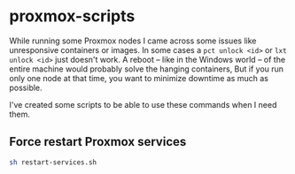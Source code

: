 # proxmox-scripts

While running some Proxmox nodes I came across some issues like unresponsive containers or images. 
In some cases a `pct unlock <id>` or `lxt unlock <id>` just doesn't work. 
A reboot – like in the Windows world – of the entire machine would probably solve the hanging containers,
But if you run only one node at that time, you want to minimize downtime as much as possible.

I've created some scripts to be able to use these commands when I need them.

Force restart Proxmox services
---

```bash
sh restart-services.sh
```
